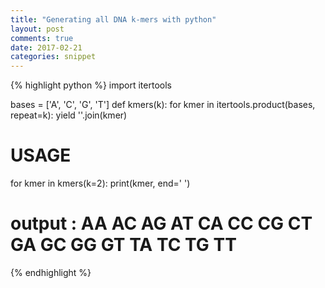 ```yaml
---
title: "Generating all DNA k-mers with python"
layout: post
comments: true
date: 2017-02-21
categories: snippet
---
```


{% highlight python %}
import itertools

bases = ['A', 'C', 'G', 'T']
def kmers(k):
    for kmer in itertools.product(bases, repeat=k):
        yield ''.join(kmer)

# USAGE
for kmer in kmers(k=2):
    print(kmer, end=' ')
# output : AA AC AG AT CA CC CG CT GA GC GG GT TA TC TG TT
{% endhighlight %}